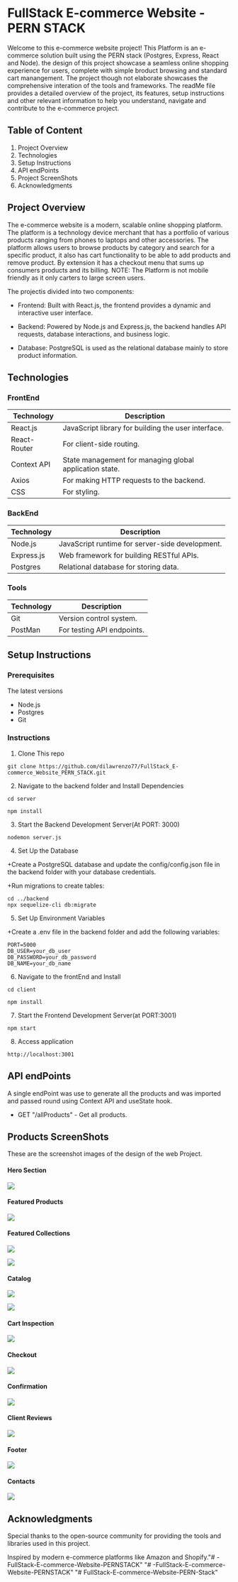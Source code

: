 # FullStack E-commerce Website - PERN STACK
Welcome to this e-commerce website project! This Platform is an e-commerce solution built using the PERN stack
(Postgres, Express, React and Node). the design of this project showcase a seamless online shopping experience for users, complete with simple broduct browsing and standard cart manangement.
The project though not elaborate showcases the comprehensive interation of the tools and frameworks.
The readMe file provides a detailed overview of the project, its features, setup instructions and other relevant information to help you understand, navigate and contribute to the e-commerce project. 


## Table of Content
1. Project Overview
2. Technologies
3. Setup Instructions
4. API endPoints
5. Project ScreenShots
6. Acknowledgments


## Project Overview 
The e-commerce website is a modern, scalable online shopping platform. The platform is a technology device merchant that has a portfolio of various products ranging from phones to laptops and other accessories. 
The platform allows users to browse products by category and search for a specific product, it also has cart functionality to be able to add products and remove product. By extension it has a checkout menu that sums up consumers products and its billing.
NOTE: The Platform is not mobile friendly as it only carters to large screen users.

The projectis divided into two components:
+ Frontend: Built with React.js, the frontend provides a dynamic and interactive user interface.
+ Backend: Powered by Node.js and Express.js, the backend handles API requests, database interactions, and business logic.

+ Database: PostgreSQL is used as the relational database mainly to store product information.

## Technologies
### FrontEnd

| Technology   | Description |
| ------------ | ----------- |
| React.js  | JavaScript library for building the user interface.   |
| React-Router | For client-side routing.     |
| Context API    | State management for managing global application state.   |
| Axios    | For making HTTP requests to the backend.   |
| CSS   | For styling.   |

### BackEnd

| Technology   | Description |
| ------------ | ----------- |
| Node.js  | JavaScript runtime for server-side development.  |
| Express.js | Web framework for building RESTful APIs.  |
| Postgres    |  Relational database for storing data.  |

### Tools

| Technology   | Description |
| ------------ | ----------- |
| Git | Version control system.  |
| PostMan |  For testing API endpoints. |


## Setup Instructions
### Prerequisites
The latest versions
+ Node.js
+ Postgres
+ Git

### Instructions
1. Clone This repo
```
git clone https://github.com/dilawrenzo77/FullStack_E-commerce_Website_PERN_STACK.git
```
2. Navigate to the backend folder and Install Dependencies
```
cd server

npm install
```
3. Start the Backend Development Server(At PORT: 3000)
```
nodemon server.js
```
4. Set Up the Database

+Create a PostgreSQL database and update the config/config.json file in the backend folder with your database credentials.

+Run migrations to create tables:
```
cd ../backend
npx sequelize-cli db:migrate
```
5. Set Up Environment Variables

+Create a .env file in the backend folder and add the following variables:
```
PORT=5000
DB_USER=your_db_user
DB_PASSWORD=your_db_password
DB_NAME=your_db_name
```
6. Navigate to the frontEnd and Install 

```
cd client

npm install

```
7. Start the Frontend Development Server(at PORT:3001)
```
npm start
```
8. Access application
```
http://localhost:3001
```


## API endPoints
A single endPoint was use to generate all the products and was imported and passed round using Context API and useState hook.
+ GET "/allProducts" - Get all products.

## Products ScreenShots
These are the screenshot images of the design of the web Project.

#### Hero Section
![](Hero%20Section.PNG)

#### Featured Products
![](Featured%20products.PNG)

#### Featured Collections
![](Featured%20Collections.PNG)

![](Featured%20collections%202.PNG)

#### Catalog
![](catalog1.PNG)

![](catalog2.PNG)


#### Cart Inspection
![](cart%20inspection%20Section.PNG)

#### Checkout
![](checkout.PNG)

#### Confirmation
![](confirmation.PNG)

#### Client Reviews
![](client%20reviews.PNG)

#### Footer
![](footer%20section.PNG)

#### Contacts
![](contacts.PNG)

## Acknowledgments
Special thanks to the open-source community for providing the tools and libraries used in this project.

Inspired by modern e-commerce platforms like Amazon and Shopify."# -FullStack-E-commerce-Website-PERNSTACK" 
"# -FullStack-E-commerce-Website-PERNSTACK" 
"# FullStack-E-commerce-Website-PERN-Stack" 
